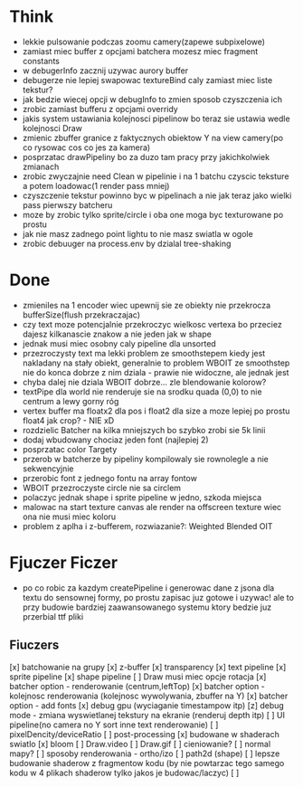 # Think

- lekkie pulsowanie podczas zoomu camery(zapewe subpixelowe)
- zamiast miec buffer z opcjami batchera mozesz miec fragment constants
- w debugerInfo zacznij uzywac aurory buffer
- debugerze nie lepiej swapowac textureBind caly zamiast miec liste tekstur?
- jak bedzie wiecej opcji w debugInfo to zmien sposob czyszczenia ich
- zrobic zamiast bufferu z opcjami overridy
- jakis system ustawiania kolejnosci pipelinow bo teraz sie ustawia wedle kolejnosci Draw
- zmienic zbuffer granice z faktycznych obiektow Y na view camery(po co rysowac cos co jes za kamera)
- posprzatac drawPipeliny bo za duzo tam pracy przy jakichkolwiek zmianach
- zrobic zwyczajnie need Clean w pipelinie i na 1 batchu czyscic teksture a potem loadowac(1 render pass mniej)
- czyszczenie tekstur powinno byc w pipelinach a nie jak teraz jako wielki pass pierwszy batcheru
- moze by zrobic tylko sprite/circle i oba one moga byc texturowane po prostu
- jak nie masz zadnego point lightu to nie masz swiatla w ogole
- zrobic debuuger na process.env by dzialal tree-shaking

# Done

- zmieniles na 1 encoder wiec upewnij sie ze obiekty nie przekrocza bufferSize(flush przekraczajac)
- czy text moze potencjalnie przekroczyc wielkosc vertexa bo przeciez dajesz kilkanascie znakow a nie jeden jak w shape
- jednak musi miec osobny caly pipeline dla unsorted
- przezroczysty text ma lekki problem ze smoothstepem kiedy jest nakladany na stały obiekt, generalnie to problem WBOIT ze smoothstep nie do konca dobrze z nim dziala - prawie nie widoczne, ale jednak jest
- chyba dalej nie dziala WBOIT dobrze... zle blendowanie kolorow?
- textPipe dla world nie renderuje sie na srodku quada (0,0) to nie centrum a lewy gorny róg
- vertex buffer ma floatx2 dla pos i float2 dla size a moze lepiej po prostu float4 jak crop? - NIE xD
- rozdzielic Batcher na kilka mniejszych bo szybko zrobi sie 5k linii
- dodaj wbudowany chociaz jeden font (najlepiej 2)
- posprzatac color Targety
- przerob w batcherze by pipeliny kompilowaly sie rownolegle a nie sekwencyjnie
- przerobic font z jednego fontu na array fontow
- WBOIT przezroczyste circle nie sa circlem
- polaczyc jednak shape i sprite pipeline w jedno, szkoda miejsca
- malowac na start texture canvas ale render na offscreen texture wiec ona nie musi miec koloru
- problem z aplha i z-bufferem, rozwiazanie?: Weighted Blended OIT

# Fjuczer Ficzer

- po co robic za kazdym createPipeline i generowac dane z jsona dla textu do sensownej formy, po prostu zapisac juz gotowe i uzywac! ale to przy budowie bardziej zaawansowanego systemu ktory bedzie juz przerbial ttf pliki

## Fiuczers

[x] batchowanie na grupy
[x] z-buffer
[x] transparency
[x] text pipeline
[x] sprite pipeline
[x] shape pipeline
[ ] Draw musi miec opcje rotacja
[x] batcher option - renderowanie (centrum,leftTop)
[x] batcher option - kolejnosc renderowania (kolejnosc wywolywania, zbuffer na Y)
[x] batcher option - add fonts
[x] debug gpu (wyciaganie timestampow itp)
[z] debug mode - zmiana wyswietlanej tekstury na ekranie (renderuj depth itp)
[ ] UI pipeline(no camera no Y sort inne text renderowanie)
[ ] pixelDencity/deviceRatio
[ ] post-processing
[x] budowane w shaderach swiatlo
[x] bloom
[ ] Draw.video
[ ] Draw.gif
[ ] cieniowanie?
[ ] normal mapy?
[ ] sposoby renderowania - ortho/izo
[ ] path2d (shape)
[ ] lepsze budowanie shaderow z fragmentow kodu (by nie powtarzac tego samego kodu w 4 plikach shaderow tylko jakos je budowac/laczyc)
[ ]
